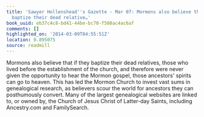 ```yaml
---
title: 'Sawyer Hollenshead''s Gazette - Mar 07: Mormons also believe that if they
  baptize their dead relative…'
book_uuid: eb37c4c8-bd41-44be-bc70-f508ac4ac6af
comments: []
highlighted_on: '2014-03-09T04:55:51Z'
location: 0.895075
source: readmill
---
```


Mormons also believe that if they baptize their dead relatives, those who lived before the establishment of the church, and therefore were never given the opportunity to hear the Mormon gospel, those ancestors' spirits can go to heaven. This has led the Mormon Church to invest vast sums in genealogical research, as believers scour the world for ancestors they can posthumously convert. Many of the largest genealogical websites are linked to, or owned by, the Church of Jesus Christ of Latter-day Saints, including Ancestry.com and FamilySearch.